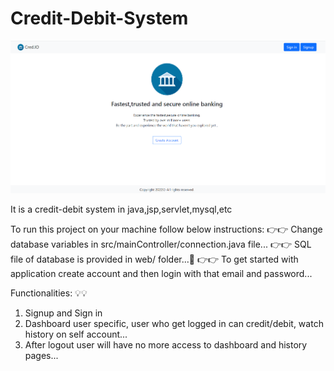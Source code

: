 # Credit-Debit-System
![HOME_PAGE](web/assets/images/Homepage.png)


It is a credit-debit system in java,jsp,servlet,mysql,etc

To run this project on your machine follow below instructions:
👉👉 Change database variables in src/mainController/connection.java file...
👉👉 SQL file of database is provided in web/ folder...📑
👉👉 To get started with application create account and then login with that email and password...

Functionalities: 💡💡
1. Signup and Sign in
2. Dashboard user specific, user who get logged in can credit/debit, watch history on self account...
3. After logout user will have no more access to dashboard and history pages...
